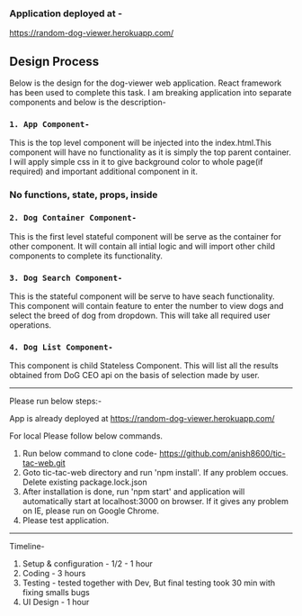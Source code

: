 ### Application deployed at - 
  https://random-dog-viewer.herokuapp.com/

## Design Process

Below is the design for the dog-viewer web application. React framework has been used to complete this task. I am breaking application into separate components and below is the description-

### `1. App Component-`
   This is the top level component will be injected into the index.html.This component will have no functionality as it is simply the top parent container. I will apply simple css in it to give background color to whole page(if required) and important additional component in it.

   ### No functions, state, props, inside

### `2. Dog Container Component-`
   This is the first level stateful component will be serve as the container for other component. It will contain all intial logic and will import other child components to complete its functionality.
   
### `3. Dog Search Component-`
   This is the stateful component will be serve to have seach functionality. This component will contain feature to enter the number to view dogs and select the breed of dog from dropdown. This will take all required user operations.

### `4. Dog List Component-`
   This component is child Stateless Component. This will list all the results obtained from DoG CEO api on the basis of selection made by user.


-----------------------------------------------------------------------------------------------------
 Please run below steps:-

 App is already deployed at https://random-dog-viewer.herokuapp.com/
 
 For local Please follow below commands.

1. Run below command to clone code-
   https://github.com/anish8600/tic-tac-web.git
2. Goto tic-tac-web directory and run 'npm install'. If any problem occues. Delete existing package.lock.json
3. After installation is done, run 'npm start' and application will automatically start at localhost:3000  on browser. If it gives any problem on IE, please run on Google Chrome.
4. Please test application.

-------------------------------------------------------------------------------------------------------

Timeline-
1. Setup & configuration - 1/2 - 1 hour
2. Coding - 3 hours
3. Testing - tested together with Dev, But final testing took 30 min with fixing smalls bugs
4. UI Design - 1 hour